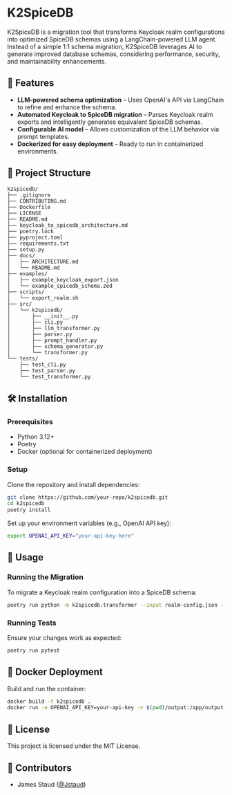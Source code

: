 # K2SpiceDB

K2SpiceDB is a migration tool that transforms Keycloak realm configurations into optimized SpiceDB schemas using a LangChain-powered LLM agent. Instead of a simple 1:1 schema migration, K2SpiceDB leverages AI to generate improved database schemas, considering performance, security, and maintainability enhancements.

## 🚀 Features
- **LLM-powered schema optimization** – Uses OpenAI's API via LangChain to refine and enhance the schema.
- **Automated Keycloak to SpiceDB migration** – Parses Keycloak realm exports and intelligently generates equivalent SpiceDB schemas.
- **Configurable AI model** – Allows customization of the LLM behavior via prompt templates.
- **Dockerized for easy deployment** – Ready to run in containerized environments.

## 📂 Project Structure
```
k2spicedb/
├── .gitignore
├── CONTRIBUTING.md
├── Dockerfile
├── LICENSE
├── README.md
├── keycloak_to_spicedb_architecture.md
├── poetry.lock
├── pyproject.toml
├── requirements.txt
├── setup.py
├── docs/
│   ├── ARCHITECTURE.md
│   └── README.md
├── examples/
│   ├── example_keycloak_export.json
│   └── example_spicedb_schema.zed
├── scripts/
│   └── export_realm.sh
├── src/
│   └── k2spicedb/
│       ├── __init__.py
│       ├── cli.py
│       ├── llm_transformer.py
│       ├── parser.py
│       ├── prompt_handler.py
│       ├── schema_generator.py
│       └── transformer.py
└── tests/
    ├── test_cli.py
    ├── test_parser.py
    └── test_transformer.py
```

## 🛠️ Installation
### **Prerequisites**
- Python 3.12+
- Poetry
- Docker (optional for containerized deployment)

### **Setup**
Clone the repository and install dependencies:
```sh
git clone https://github.com/your-repo/k2spicedb.git
cd k2spicedb
poetry install
```

Set up your environment variables (e.g., OpenAI API key):
```sh
export OPENAI_API_KEY="your-api-key-here"
```

## 🔧 Usage
### **Running the Migration**
To migrate a Keycloak realm configuration into a SpiceDB schema:
```sh
poetry run python -m k2spicedb.transformer --input realm-config.json --output spicedb-schema.zed
```

### **Running Tests**
Ensure your changes work as expected:
```sh
poetry run pytest
```

## 🐳 Docker Deployment
Build and run the container:
```sh
docker build -t k2spicedb .
docker run -e OPENAI_API_KEY=your-api-key -v $(pwd)/output:/app/output k2spicedb
```

## 📜 License
This project is licensed under the MIT License.

## 👥 Contributors
- James Staud ([@Jstaud](https://github.com/jstaud))

